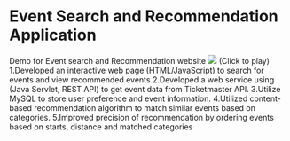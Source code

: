 # Event Search and Recommendation Application   

Demo for Event search and Recommendation website 
    [![](https://drive.google.com/thumbnail?id=1r8yKUqS7-2YHKZPK-YHIjQ2x_zcgFoGe)](https://drive.google.com/file/d/1r8yKUqS7-2YHKZPK-YHIjQ2x_zcgFoGe/view?usp=sharing) (Click to play)
1.Developed an interactive web page (HTML/JavaScript) to search for events and view recommended events
2.Developed a web service using (Java Servlet, REST API) to get event data from Ticketmaster API.
3.Utilize MySQL to store user preference and event information.
4.Utilized content-based recommendation algorithm to match similar events based on categories.
5.Improved precision of recommendation by ordering events based on starts, distance and matched categories
